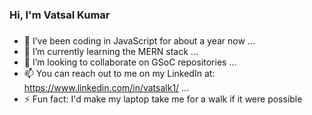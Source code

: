 ### Hi, I'm Vatsal Kumar

<!--
**vatsal-kumar/vatsal-kumar** is a ✨ _special_ ✨ repository because its `README.md` (this file) appears on your GitHub profile.
-->
###

- 🔭 I’ve been coding in JavaScript for about a year now ...
- 🌱 I’m currently learning the MERN stack ...
- 👯 I’m looking to collaborate on GSoC repositories ...
- 📫 You can reach out to me on my LinkedIn at: https://www.linkedin.com/in/vatsalk1/ ...
- ⚡ Fun fact: I'd make my laptop take me for a walk if it were possible


